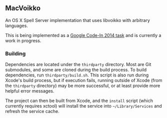 ## MacVoikko

An OS X Spell Server implementation that uses libvoikko with arbitrary
languages.

This is being implemented as a [Google Code-In 2014 task](http://www.google-melange.com/gci/task/view/google/gci2014/4990598620643328)
and is currently a work in progress.

### Building

Dependencies are located under the `thirdparty` directory. Most are Git
submodules, and some are cloned during the build process. To build dependencies, run
`thirdparty/build.sh`. This script is also run during Xcode's build process, but
if execution fails, running outside of Xcode (from the `thirdparty` directory)
may be more successful, or at least provide more helpful error messages.

The project can then be built from Xcode, and the `install` script (which
currently requires xctool) will install the service into `~/Library/Services`
and refresh the service cache.
